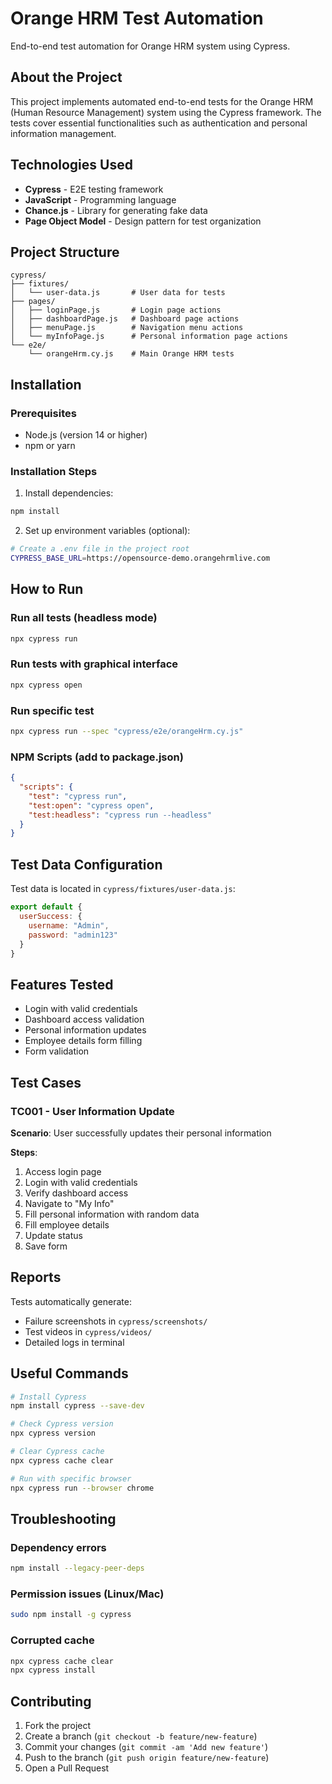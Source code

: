 # Orange HRM Test Automation

End-to-end test automation for Orange HRM system using Cypress.

## About the Project

This project implements automated end-to-end tests for the Orange HRM (Human Resource Management) system using the Cypress framework. The tests cover essential functionalities such as authentication and personal information management.

## Technologies Used

- **Cypress** - E2E testing framework
- **JavaScript** - Programming language
- **Chance.js** - Library for generating fake data
- **Page Object Model** - Design pattern for test organization

## Project Structure

```
cypress/
├── fixtures/
│   └── user-data.js       # User data for tests
├── pages/
│   ├── loginPage.js       # Login page actions
│   ├── dashboardPage.js   # Dashboard page actions
│   ├── menuPage.js        # Navigation menu actions
│   └── myInfoPage.js      # Personal information page actions
└── e2e/
    └── orangeHrm.cy.js    # Main Orange HRM tests
```

## Installation

### Prerequisites

- Node.js (version 14 or higher)
- npm or yarn

### Installation Steps

1. Install dependencies:
```bash
npm install
```

2. Set up environment variables (optional):
```bash
# Create a .env file in the project root
CYPRESS_BASE_URL=https://opensource-demo.orangehrmlive.com
```

## How to Run

### Run all tests (headless mode)
```bash
npx cypress run
```

### Run tests with graphical interface
```bash
npx cypress open
```

### Run specific test
```bash
npx cypress run --spec "cypress/e2e/orangeHrm.cy.js"
```

### NPM Scripts (add to package.json)
```json
{
  "scripts": {
    "test": "cypress run",
    "test:open": "cypress open",
    "test:headless": "cypress run --headless"
  }
}
```

## Test Data Configuration

Test data is located in `cypress/fixtures/user-data.js`:

```javascript
export default {
  userSuccess: {
    username: "Admin",
    password: "admin123"
  }
}
```

## Features Tested

- Login with valid credentials
- Dashboard access validation
- Personal information updates
- Employee details form filling
- Form validation

## Test Cases

### TC001 - User Information Update

**Scenario**: User successfully updates their personal information

**Steps**:
1. Access login page
2. Login with valid credentials
3. Verify dashboard access
4. Navigate to "My Info"
5. Fill personal information with random data
6. Fill employee details
7. Update status
8. Save form

## Reports

Tests automatically generate:
- Failure screenshots in `cypress/screenshots/`
- Test videos in `cypress/videos/`
- Detailed logs in terminal

## Useful Commands

```bash
# Install Cypress
npm install cypress --save-dev

# Check Cypress version
npx cypress version

# Clear Cypress cache
npx cypress cache clear

# Run with specific browser
npx cypress run --browser chrome
```

## Troubleshooting

### Dependency errors
```bash
npm install --legacy-peer-deps
```

### Permission issues (Linux/Mac)
```bash
sudo npm install -g cypress
```

### Corrupted cache
```bash
npx cypress cache clear
npx cypress install
```

## Contributing

1. Fork the project
2. Create a branch (`git checkout -b feature/new-feature`)
3. Commit your changes (`git commit -am 'Add new feature'`)
4. Push to the branch (`git push origin feature/new-feature`)
5. Open a Pull Request

